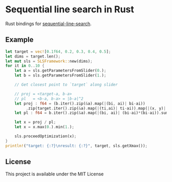 # Sequential line search in Rust

Rust bindings for [sequential-line-search](https://github.com/yuki-koyama/sequential-line-search).

## Example
```rust
let target = vec![0.1f64, 0.2, 0.3, 0.4, 0.5];
let dims = target.len();
let mut sls = SLSFramework::new(dims);
for it in 0..10 {
    let a = sls.getParametersFromSlider(0.);
    let b = sls.getParametersFromSlider(1.);

    // Get closest point to `target` along slider

    // proj = <target-a, b-a>
    // pl   = <b-a, b-a> = |b-a|^2
    let proj : f64 = (b.iter().zip(&a).map(|(bi, ai)| bi-ai))
         .zip(target.iter().zip(&a).map(|(ti,ai)| ti-ai)).map(|(x, y)| x*y).sum();
    let pl : f64 = b.iter().zip(&a).map(|(bi, ai)| (bi-ai)*(bi-ai)).sum();

    let x = proj / pl;
    let x = x.max(0.).min(1.);

    sls.proceedOptimization(x);
}
println!("target: {:?}\nresult: {:?}", target, sls.getXmax());
```


## License

This project is available under the MIT License
